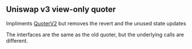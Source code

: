 ## Uniswap v3 view-only quoter

Impliments [QuoterV2](https://github.com/Uniswap/v3-periphery/blob/main/contracts/lens/QuoterV2.sol) but removes the revert and the unused state updates

The interfaces are the same as the old quoter, but the underlying calls are different.